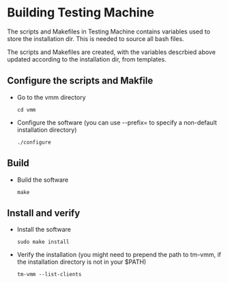 # Building Testing Machine

The scripts and Makefiles in Testing Machine contains variables used
to store the installation dir. This is needed to source all bash
files.

The scripts and Makefiles are created, with the variables descrbied
above updated according to the installation dir, from templates.

## Configure the scripts and Makfile

* Go to the vmm directory

  `cd vmm`

* Configure the software (you can use --prefix=<installationdir> to
  specify a non-default installation directory)

  `./configure`

## Build

* Build the software

  `make`

## Install and verify

* Install the software

  `sudo make install`

* Verify the installation (you might need to prepend the path to tm-vmm, if the
  installation directory is not in your $PATH)

  `tm-vmm --list-clients`

